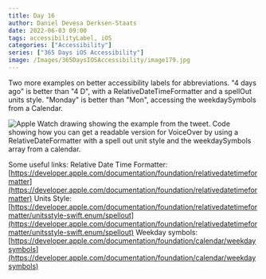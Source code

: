 ```yaml
---
title: Day 16
author: Daniel Devesa Derksen-Staats
date: 2022-06-03 09:00
tags: accessibilityLabel, iOS
categories: ["Accessibility"]
series: ["365 Days iOS Accessibility"]
image: /Images/365DaysIOSAccessibility/image179.jpg
---
```


Two more examples on better accessibility labels for abbreviations. "4 days ago" is better than "4 D", with a RelativeDateTimeFormatter and a spellOut units style. "Monday" is better than "Mon", accessing the weekdaySymbols from a Calendar.

![Apple Watch drawing showing the example from the tweet. Code showing how you can get a readable version for VoiceOver by using a RelativeDateFormatter with a spell out unit style and the weekdaySymbols array from a calendar.](/Images/365DaysIOSAccessibility/image179.jpg)

Some useful links:
Relative Date Time Formatter: [https://developer.apple.com/documentation/foundation/relativedatetimeformatter](https://developer.apple.com/documentation/foundation/relativedatetimeformatter)
Units Style: [https://developer.apple.com/documentation/foundation/relativedatetimeformatter/unitsstyle-swift.enum/spellout](https://developer.apple.com/documentation/foundation/relativedatetimeformatter/unitsstyle-swift.enum/spellout)
Weekday symbols: [https://developer.apple.com/documentation/foundation/calendar/weekdaysymbols](https://developer.apple.com/documentation/foundation/calendar/weekdaysymbols)

